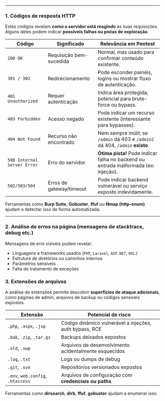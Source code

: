 
---

### 1. Códigos de resposta HTTP

Estes códigos revelam **como o servidor está reagindo** às suas requisições. Alguns deles podem indicar **possíveis falhas ou pistas de exploração**.

|Código|Significado|Relevância em Pentest|
|---|---|---|
|`200 OK`|Requisição bem-sucedida|Normal, mas usado para confirmar conteúdo existente.|
|`301 / 302`|Redirecionamento|Pode esconder painéis, logins ou mostrar fluxo de autenticação.|
|`401 Unauthorized`|Requer autenticação|Indica área protegida; potencial para brute-force ou bypass.|
|`403 Forbidden`|Acesso negado|Pode indicar um recurso existente (interessante para bypasses).|
|`404 Not Found`|Recurso não encontrado|Nem sempre inútil; se `/admin` dá 403 e `/admin2` dá 404, `/admin` **existe**.|
|`500 Internal Server Error`|Erro do servidor|**Ótima pista!** Pode indicar falha no backend ou entrada malformada (ex: injeção).|
|`502/503/504`|Erros de gateway/timeout|Pode indicar backend vulnerável ou serviço exposto indevidamente.|

Ferramentas como **Burp Suite**, **Gobuster**, **ffuf** ou **Nmap (http-enum)** ajudam a detectar isso de forma automatizada.

---

### 2. Análise de erros na página (mensagens de stacktrace, debug etc.)

Mensagens de erro visíveis podem revelar:

- Linguagens e frameworks usados (`PHP`, `Laravel`, `ASP.NET`, etc.)
- Estrutura de diretórios ou caminhos internos
- Parâmetros sensíveis
- Falta de tratamento de exceções

### 3. Extensões de arquivos

A análise de extensões permite descobrir **superfícies de ataque adicionais**, como páginas de admin, arquivos de backup ou códigos sensíveis expostos.

|Extensão|Potencial de risco|
|---|---|
|`.php`, `.aspx`, `.jsp`|Código dinâmico vulnerável a injeções, auth bypass, RCE|
|`.bak`, `.zip`, `.tar.gz`|Backups deixados expostos|
|`.old`, `.swp`|Arquivos de desenvolvimento acidentalmente esquecidos|
|`.log`, `.txt`|Logs ou dumps de debug|
|`.git`, `.svn`|Repositórios versionados expostos|
|`.env`, `web.config`, `.htaccess`|Arquivos de configuração com **credenciais ou paths**|

Ferramentas como **dirsearch**, **dirb**, **ffuf**, **gobuster** ajudam a enumerar isso.